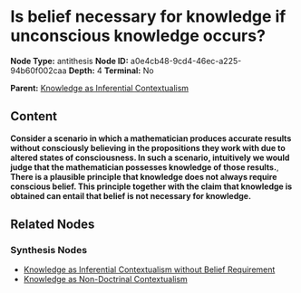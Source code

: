 # Is belief necessary for knowledge if unconscious knowledge occurs?

**Node Type:** antithesis
**Node ID:** a0e4cb48-9cd4-46ec-a225-94b60f002caa
**Depth:** 4
**Terminal:** No

**Parent:** [Knowledge as Inferential Contextualism](knowledge-as-inferential-contextualism-synthesis-0bbcffd3-e128-4c6b-91d4-fb0d216c99b0.md)

## Content

**Consider a scenario in which a mathematician produces accurate results without consciously believing in the propositions they work with due to altered states of consciousness. In such a scenario, intuitively we would judge that the mathematician possesses knowledge of those results.**, **There is a plausible principle that knowledge does not always require conscious belief. This principle together with the claim that knowledge is obtained can entail that belief is not necessary for knowledge.**

## Related Nodes

### Synthesis Nodes

- [Knowledge as Inferential Contextualism without Belief Requirement](knowledge-as-inferential-contextualism-without-belief-requirement-synthesis-21d22ae7-d879-42bc-9c56-946f74491b82.md)
- [Knowledge as Non-Doctrinal Contextualism](knowledge-as-non-doctrinal-contextualism-synthesis-2c3b0f45-6bba-4403-a89e-0c016fab3bf4.md)
